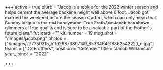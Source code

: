 +++
active = true
blurb = "Jacob is a rookie for the 2022 winter season and helps cement the average backline height well above 6 foot. Jacob got married the weekend before the season started, which can only mean that Sunday league is the real honeymoon. True Froth.\n\nJacob has shown glimmers of true quality and is sure to be a valuable part of the Frother's future plans."
fut_card = ""
kit_number = 19
mug_shot = "/images/jacob.png"
photos = ["/images/277750315_511928873897149_8533464918862542220_n.jpg"]
teams = ["OG Frothers"]
position = "Defender"
title = "Jacob Williamson"
year_joined = "2022"

+++
